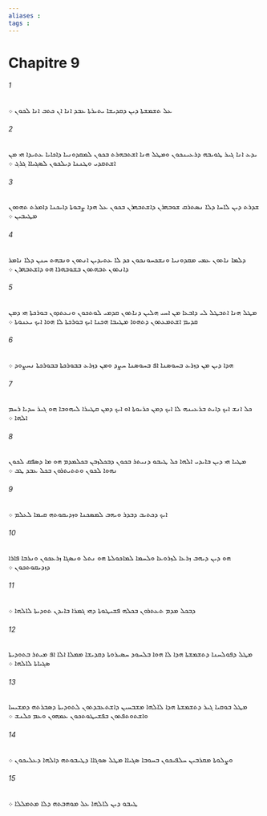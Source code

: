 ```yaml
---
aliases : 
tags : 
---
```


# Chapitre 9

###### 1
ܥܠ ܬܫܡܫܬܐ ܕܝܢ ܕܩܕܝܫܐ ܝܬܝܪܬܐ ܥܒܕ ܐܢܐ ܐܢ ܟܬܒ ܐܢܐ ܠܟܘܢ ܀
###### 2
ܝܕܥ ܐܢܐ ܓܝܪ ܛܘܝܒܗ ܕܪܥܝܢܟܘܢ ܘܡܛܠ ܗܢܐ ܐܫܬܒܗܪܬ ܒܟܘܢ ܠܡܩܕܘܢܝܐ ܕܐܟܐܝܐ ܥܬܝܕܐ ܗܝ ܡܢ ܐܫܬܩܕܝ ܘܛܢܢܐ ܕܝܠܟܘܢ ܠܤܓܝܐܐ ܓܪܓ ܀
###### 3
ܫܕܪܬ ܕܝܢ ܠܐܚܐ ܕܠܐ ܢܤܬܪܩ ܫܘܒܗܪܢ ܕܐܫܬܒܗܪܢ ܒܟܘܢ ܥܠ ܗܕܐ ܨܒܘܬܐ ܕܐܝܟܢܐ ܕܐܡܪܬ ܬܗܘܘܢ ܡܛܝܒܝܢ ܀
###### 4
ܕܠܡܐ ܢܐܬܘܢ ܥܡܝ ܡܩܕܘܢܝܐ ܘܢܫܟܚܘܢܟܘܢ ܟܕ ܠܐ ܥܬܝܕܝܢ ܐܢܬܘܢ ܘܢܒܗܬ ܚܢܢ ܕܠܐ ܢܐܡܪ ܕܐܢܬܘܢ ܬܒܗܬܘܢ ܒܫܘܒܗܪܐ ܗܘ ܕܐܫܬܒܗܪܢ ܀
###### 5
ܡܛܠ ܗܢܐ ܐܬܒܛܠ ܠܝ ܕܐܒܥܐ ܡܢ ܐܚܝ ܗܠܝܢ ܕܢܐܬܘܢ ܩܕܡܝ ܠܘܬܟܘܢ ܘܢܥܬܕܘܢ ܒܘܪܟܬܐ ܗܝ ܕܡܢ ܩܕܝܡ ܐܫܬܡܥܬܘܢ ܕܬܗܘܐ ܡܛܝܒܐ ܗܟܢܐ ܐܝܟ ܒܘܪܟܬܐ ܠܐ ܗܘܐ ܐܝܟ ܝܥܢܘܬܐ ܀
###### 6
ܗܕܐ ܕܝܢ ܡܢ ܕܙܪܥ ܒܚܘܤܢܐ ܐܦ ܒܚܘܤܢܐ ܚܨܕ ܘܡܢ ܕܙܪܥ ܒܒܘܪܟܬܐ ܒܒܘܪܟܬܐ ܢܚܨܘܕ ܀
###### 7
ܟܠ ܐܢܫ ܐܝܟ ܕܐܝܬ ܒܪܥܝܢܗ ܠܐ ܐܝܟ ܕܡܢ ܟܪܝܘܬܐ ܐܘ ܐܝܟ ܕܡܢ ܩܛܝܪܐ ܠܝܗܘܒܐ ܗܘ ܓܝܪ ܚܕܝܐ ܪܚܡ ܐܠܗܐ ܀
###### 8
ܡܛܝܐ ܗܝ ܕܝܢ ܒܐܝܕܝ ܐܠܗܐ ܟܠ ܛܝܒܘ ܕܢܝܬܪ ܒܟܘܢ ܕܒܟܠܙܒܢ ܒܟܠܡܕܡ ܗܘ ܡܐ ܕܤܦܩ ܠܟܘܢ ܢܗܘܐ ܠܟܘܢ ܘܬܬܝܬܪܘܢ ܒܟܠ ܥܒܕ ܛܒ ܀
###### 9
ܐܝܟ ܕܟܬܝܒ ܕܒܕܪ ܘܝܗܒ ܠܡܤܟܢܐ ܘܙܕܝܩܘܬܗ ܩܝܡܐ ܠܥܠܡ ܀
###### 10
ܗܘ ܕܝܢ ܕܝܗܒ ܙܪܥܐ ܠܙܪܘܥܐ ܘܠܚܡܐ ܠܡܐܟܘܠܬܐ ܗܘ ܢܬܠ ܘܢܤܓܐ ܙܪܥܟܘܢ ܘܢܪܒܐ ܦܐܪܐ ܕܙܕܝܩܘܬܟܘܢ ܀
###### 11
ܕܒܟܠ ܡܕܡ ܬܥܬܪܘܢ ܒܟܠܗ ܦܫܝܛܘܬܐ ܕܗܝ ܓܡܪܐ ܒܐܝܕܢ ܬܘܕܝܬܐ ܠܐܠܗܐ ܀
###### 12
ܡܛܠ ܕܦܘܠܚܢܐ ܕܬܫܡܫܬܐ ܗܕܐ ܠܐ ܗܘܐ ܒܠܚܘܕ ܚܤܝܪܘܬܐ ܕܩܕܝܫܐ ܡܡܠܐ ܐܠܐ ܐܦ ܡܝܬܪ ܒܬܘܕܝܬܐ ܤܓܝܐܬܐ ܠܐܠܗܐ ܀
###### 13
ܡܛܠ ܒܘܩܝܐ ܓܝܪ ܕܬܫܡܫܬܐ ܗܕܐ ܠܐܠܗܐ ܡܫܒܚܝܢ ܕܐܫܬܥܒܕܬܘܢ ܠܬܘܕܝܬܐ ܕܤܒܪܬܗ ܕܡܫܝܚܐ ܘܐܫܬܘܬܦܬܘܢ ܒܦܫܝܛܘܬܟܘܢ ܥܡܗܘܢ ܘܥܡ ܟܠܢܫ ܀
###### 14
ܘܨܠܘܬܐ ܡܩܪܒܝܢ ܚܠܦܝܟܘܢ ܒܚܘܒܐ ܤܓܝܐܐ ܡܛܠ ܤܘܓܐܐ ܕܛܝܒܘܬܗ ܕܐܠܗܐ ܕܥܠܝܟܘܢ ܀
###### 15
ܛܝܒܘ ܕܝܢ ܠܐܠܗܐ ܥܠ ܡܘܗܒܬܗ ܕܠܐ ܡܬܡܠܠܐ ܀
